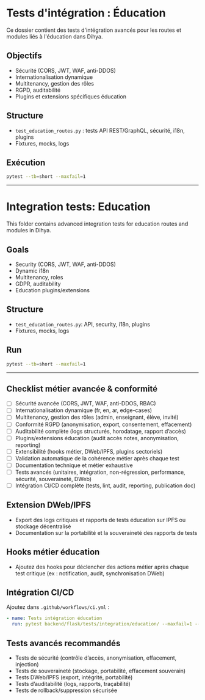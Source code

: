 # Tests d'intégration : Éducation

Ce dossier contient des tests d'intégration avancés pour les routes et modules liés à l'éducation dans Dihya.

## Objectifs
- Sécurité (CORS, JWT, WAF, anti-DDOS)
- Internationalisation dynamique
- Multitenancy, gestion des rôles
- RGPD, auditabilité
- Plugins et extensions spécifiques éducation

## Structure
- `test_education_routes.py` : tests API REST/GraphQL, sécurité, i18n, plugins
- Fixtures, mocks, logs

## Exécution
```bash
pytest --tb=short --maxfail=1
```

---

# Integration tests: Education

This folder contains advanced integration tests for education routes and modules in Dihya.

## Goals
- Security (CORS, JWT, WAF, anti-DDOS)
- Dynamic i18n
- Multitenancy, roles
- GDPR, auditability
- Education plugins/extensions

## Structure
- `test_education_routes.py`: API, security, i18n, plugins
- Fixtures, mocks, logs

## Run
```bash
pytest --tb=short --maxfail=1
```

---

## Checklist métier avancée & conformité
- [ ] Sécurité avancée (CORS, JWT, WAF, anti-DDOS, RBAC)
- [ ] Internationalisation dynamique (fr, en, ar, edge-cases)
- [ ] Multitenancy, gestion des rôles (admin, enseignant, élève, invité)
- [ ] Conformité RGPD (anonymisation, export, consentement, effacement)
- [ ] Auditabilité complète (logs structurés, horodatage, rapport d’accès)
- [ ] Plugins/extensions éducation (audit accès notes, anonymisation, reporting)
- [ ] Extensibilité (hooks métier, DWeb/IPFS, plugins sectoriels)
- [ ] Validation automatique de la cohérence métier après chaque test
- [ ] Documentation technique et métier exhaustive
- [ ] Tests avancés (unitaires, intégration, non-régression, performance, sécurité, souveraineté, DWeb)
- [ ] Intégration CI/CD complète (tests, lint, audit, reporting, publication doc)

## Extension DWeb/IPFS
- Export des logs critiques et rapports de tests éducation sur IPFS ou stockage décentralisé
- Documentation sur la portabilité et la souveraineté des rapports de tests

## Hooks métier éducation
- Ajoutez des hooks pour déclencher des actions métier après chaque test critique (ex : notification, audit, synchronisation DWeb)

## Intégration CI/CD
Ajoutez dans `.github/workflows/ci.yml` :
```yaml
- name: Tests intégration éducation
  run: pytest backend/flask/tests/integration/education/ --maxfail=1 --disable-warnings --cov=.
```

## Tests avancés recommandés
- Tests de sécurité (contrôle d’accès, anonymisation, effacement, injection)
- Tests de souveraineté (stockage, portabilité, effacement souverain)
- Tests DWeb/IPFS (export, intégrité, portabilité)
- Tests d’auditabilité (logs, rapports, traçabilité)
- Tests de rollback/suppression sécurisée
